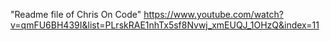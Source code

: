 "Readme file of Chris On Code" 
https://www.youtube.com/watch?v=qmFU6BH439I&list=PLrskRAE1nhTx5sf8Nvwj_xmEUQJ_1OHzQ&index=11